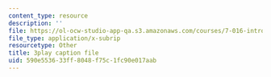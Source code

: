 ```yaml
---
content_type: resource
description: ''
file: https://ol-ocw-studio-app-qa.s3.amazonaws.com/courses/7-016-introductory-biology-fall-2018/590e553633ff8048f75c1fc90e017aab_7afYLl70cO0.srt
file_type: application/x-subrip
resourcetype: Other
title: 3play caption file
uid: 590e5536-33ff-8048-f75c-1fc90e017aab
---
```

